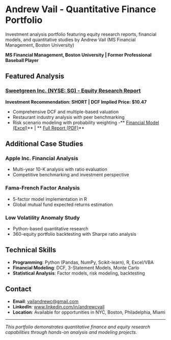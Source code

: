 # Andrew Vail - Quantitative Finance Portfolio
Investment analysis portfolio featuring equity research reports, financial models, and quantitative studies by Andrew Vail (MS Financial Management, Boston University)

**MS Financial Management, Boston University | Former Professional Baseball Player**

## Featured Analysis

### [Sweetgreen Inc. (NYSE: SG) - Equity Research Report](./Sweetgreen_Equity_Research_Report.pdf)
**Investment Recommendation: SHORT | DCF Implied Price: $10.47**
- Comprehensive DCF and multiple-based valuation
- Restaurant industry analysis with peer benchmarking
- Risk scenario modeling with probability weighting
-** [Financial Model (Excel)](./Sweetgreen_Financial_Model.xlsx)** | ** [Full Report (PDF)](./Sweetgreen_Equity_Research_Report.pdf)**

## Additional Case Studies

### Apple Inc. Financial Analysis
- Multi-year 10-K analysis with ratio evaluation
- Competitive benchmarking and investment perspective

### Fama-French Factor Analysis
- 5-factor model implementation in R
- Global mutual fund expected returns estimation

### Low Volatility Anomaly Study
- Python-based quantitative research
- 360-equity portfolio backtesting with Sharpe ratio analysis

## Technical Skills
- **Programming**: Python (Pandas, NumPy, Scikit-learn), R, Excel/VBA
- **Financial Modeling**: DCF, 3-Statement Models, Monte Carlo
- **Statistical Analysis**: Factor models, risk modeling, backtesting

## Contact
- **Email**: vailandrewc@gmail.com
- **LinkedIn**: www.linkedin.com/in/andrewcvail
- **Location**: Available for opportunities in NYC, Boston, Philadelphia, Miami

---
*This portfolio demonstrates quantitative finance and equity research capabilities through hands-on analysis and modeling projects.*
